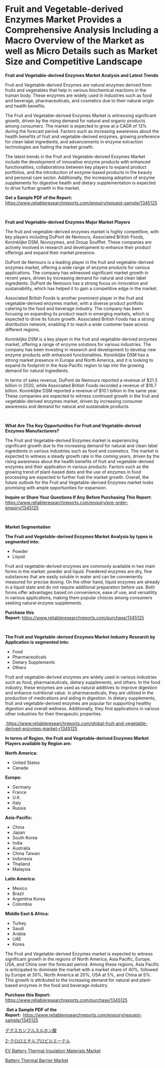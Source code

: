 <p><h1>Fruit and Vegetable-derived Enzymes Market Provides a Comprehensive Analysis Including a Macro Overview of the Market as well as Micro Details such as Market Size and Competitive Landscape</h1></p><p><strong>Fruit and Vegetable-derived Enzymes Market Analysis and Latest Trends</strong></p>
<p><p>Fruit and Vegetable-derived Enzymes are natural enzymes derived from fruits and vegetables that help in various biochemical reactions in the human body. These enzymes are widely used in industries such as food and beverage, pharmaceuticals, and cosmetics due to their natural origin and health benefits.</p><p>The Fruit and Vegetable-derived Enzymes Market is witnessing significant growth, driven by the rising demand for natural and organic products among consumers. The market is expected to grow at a CAGR of 13% during the forecast period. Factors such as increasing awareness about the health benefits of fruit and vegetable-derived enzymes, growing preference for clean label ingredients, and advancements in enzyme extraction technologies are fueling the market growth.</p><p>The latest trends in the Fruit and Vegetable-derived Enzymes Market include the development of innovative enzyme products with enhanced functionalities, collaborations between key players to expand product portfolios, and the introduction of enzyme-based products in the beauty and personal care sector. Additionally, the increasing adoption of enzyme supplements for digestive health and dietary supplementation is expected to drive further growth in the market.</p></p>
<p><strong>Get a Sample PDF of the Report:&nbsp;</strong> <a href="https://www.reliableresearchreports.com/enquiry/request-sample/1345125">https://www.reliableresearchreports.com/enquiry/request-sample/1345125</a></p>
<p>&nbsp;</p>
<p><strong>Fruit and Vegetable-derived Enzymes Major Market Players</strong></p>
<p><p>The fruit and vegetable-derived enzymes market is highly competitive, with key players including DuPont de Nemours, Associated British Foods, Koninklijke DSM, Novozymes, and Group Soufflet. These companies are actively involved in research and development to enhance their product offerings and expand their market presence.</p><p>DuPont de Nemours is a leading player in the fruit and vegetable-derived enzymes market, offering a wide range of enzyme products for various applications. The company has witnessed significant market growth in recent years, driven by increasing demand for natural and clean label ingredients. DuPont de Nemours has a strong focus on innovation and sustainability, which has helped it to gain a competitive edge in the market.</p><p>Associated British Foods is another prominent player in the fruit and vegetable-derived enzymes market, with a diverse product portfolio catering to the food and beverage industry. The company has been focusing on expanding its product reach in emerging markets, which is expected to drive its future growth. Associated British Foods has a strong distribution network, enabling it to reach a wide customer base across different regions.</p><p>Koninklijke DSM is a key player in the fruit and vegetable-derived enzymes market, offering a range of enzyme solutions for various industries. The company has been investing in research and development to develop new enzyme products with enhanced functionalities. Koninklijke DSM has a strong market presence in Europe and North America, and it is looking to expand its footprint in the Asia-Pacific region to tap into the growing demand for natural ingredients.</p><p>In terms of sales revenue, DuPont de Nemours reported a revenue of $21.5 billion in 2020, while Associated British Foods recorded a revenue of $16.7 billion. Koninklijke DSM reported a revenue of $10.1 billion in the same year. These companies are expected to witness continued growth in the fruit and vegetable-derived enzymes market, driven by increasing consumer awareness and demand for natural and sustainable products.</p></p>
<p>&nbsp;</p>
<p><strong>What Are The Key Opportunities For Fruit and Vegetable-derived Enzymes Manufacturers?</strong></p>
<p><p>The Fruit and Vegetable-derived Enzymes market is experiencing significant growth due to the increasing demand for natural and clean label ingredients in various industries such as food and cosmetics. The market is expected to witness a steady growth rate in the coming years, driven by the rising awareness about the health benefits of fruit and vegetable-derived enzymes and their application in various products. Factors such as the growing trend of plant-based diets and the use of enzymes in food processing are expected to further fuel the market growth. Overall, the future outlook for the Fruit and Vegetable-derived Enzymes market looks promising with ample opportunities for expansion.</p></p>
<p><strong>Inquire or Share Your Questions If Any Before Purchasing This Report:</strong> <a href="https://www.reliableresearchreports.com/enquiry/pre-order-enquiry/1345125">https://www.reliableresearchreports.com/enquiry/pre-order-enquiry/1345125</a></p>
<p>&nbsp;</p>
<p><strong>Market Segmentation</strong></p>
<p><strong>The Fruit and Vegetable-derived Enzymes Market Analysis by types is segmented into:</strong></p>
<p><ul><li>Powder</li><li>Liquid</li></ul></p>
<p><p>Fruit and vegetable-derived enzymes are commonly available in two main forms in the market: powder and liquid. Powdered enzymes are dry, fine substances that are easily soluble in water and can be conveniently measured for precise dosing. On the other hand, liquid enzymes are already in a liquid state and do not require additional preparation before use. Both forms offer advantages based on convenience, ease of use, and versatility in various applications, making them popular choices among consumers seeking natural enzyme supplements.</p></p>
<p><strong>Purchase this Report:&nbsp;</strong><a href="https://www.reliableresearchreports.com/purchase/1345125">https://www.reliableresearchreports.com/purchase/1345125</a></p>
<p>&nbsp;</p>
<p><strong>The Fruit and Vegetable-derived Enzymes Market Industry Research by Application is segmented into:</strong></p>
<p><ul><li>Food</li><li>Pharmaceuticals</li><li>Dietary Supplements</li><li>Others</li></ul></p>
<p><p>Fruit and vegetable-derived enzymes are widely used in various industries such as food, pharmaceuticals, dietary supplements, and others. In the food industry, these enzymes are used as natural additives to improve digestion and enhance nutritional value. In pharmaceuticals, they are utilized in the production of medications and aiding in digestion. In dietary supplements, fruit and vegetable-derived enzymes are popular for supporting healthy digestion and overall wellness. Additionally, they find applications in various other industries for their therapeutic properties.</p></p>
<p><a href="https://www.reliableresearchreports.com/global-fruit-and-vegetable-derived-enzymes-market-r1345125">&nbsp;https://www.reliableresearchreports.com/global-fruit-and-vegetable-derived-enzymes-market-r1345125</a></p>
<p><strong>In terms of Region, the Fruit and Vegetable-derived Enzymes Market Players available by Region are:</strong></p>
<p>
    <p> <strong> North America: </strong>
        <ul>
            <li>United States</li>
            <li>Canada</li>
        </ul>
        </p> 
    <p> <strong> Europe: </strong>
        <ul>
            <li>Germany</li>
            <li>France</li>
            <li>U.K.</li>
            <li>Italy</li>
            <li>Russia</li>
        </ul>
        </p> 
    <p> <strong> Asia-Pacific: </strong>
        <ul>
            <li>China</li>
            <li>Japan</li>
            <li>South Korea</li>
            <li>India</li>
            <li>Australia</li>
            <li>China Taiwan</li>
            <li>Indonesia</li>
            <li>Thailand</li>
            <li>Malaysia</li>
        </ul>
        </p> 
    <p> <strong> Latin America: </strong>
        <ul>
            <li>Mexico</li>
            <li>Brazil</li>
            <li>Argentina Korea</li>
            <li>Colombia</li>
        </ul>
        </p> 
    <p> <strong> Middle East & Africa: </strong>
        <ul>
            <li>Turkey</li>
            <li>Saudi</li>
            <li>Arabia</li>
            <li>UAE</li>
            <li>Korea</li>
        </ul>
    </p>
    </p>
<p><p>The Fruit and Vegetable-derived Enzymes market is expected to witness significant growth in the regions of North America, Asia Pacific, Europe, USA, and China over the forecast period. Among these regions, Asia Pacific is anticipated to dominate the market with a market share of 40%, followed by Europe at 30%, North America at 20%, USA at 5%, and China at 5%. This growth is attributed to the increasing demand for natural and plant-based enzymes in the food and beverage industry.</p></p>
<p><strong>Purchase this Report: </strong><a href="https://www.reliableresearchreports.com/purchase/1345125">https://www.reliableresearchreports.com/purchase/1345125</a></p>
<p>&nbsp;<strong>Get a Sample PDF of the Report:&nbsp;&nbsp;</strong><a href="https://www.reliableresearchreports.com/enquiry/request-sample/1345125">https://www.reliableresearchreports.com/enquiry/request-sample/1345125</a></p>
<p><strong></strong></p>
<p><p><a href="https://medium.com/@hornbakerbarbara/2024%E5%B9%B4%E3%81%8B%E3%82%892031%E5%B9%B4%E3%81%BE%E3%81%A7%E3%81%AE%E6%9C%9F%E9%96%93-%E3%81%AEcagr%E3%81%A7%E6%8B%A1%E5%A4%A7%E3%81%97%E3%81%A6%E3%81%84%E3%82%8B%E3%83%87%E3%82%AD%E3%82%B9%E3%82%AB%E3%83%B3%E3%83%97%E3%83%AB%E3%82%B9%E3%83%AB%E3%83%9B%E3%83%B3%E9%85%B8%E5%B8%82%E5%A0%B4%E3%81%AE%E8%A6%8F%E6%A8%A1%E3%81%AB%E9%96%A2%E3%81%99%E3%82%8B%E6%B4%9E%E5%AF%9F-f48e97e9bdb0">デクスカンフルスルホン酸</a></p><p><a href="https://medium.com/@reannakling/%E3%82%B0%E3%83%AD%E3%83%BC%E3%83%90%E3%83%AB2-%E3%82%AF%E3%83%AD%E3%83%AD%E3%82%A8%E3%83%81%E3%83%AB%E3%83%97%E3%83%AD%E3%83%94%E3%83%AB%E3%82%A8%E3%83%BC%E3%83%86%E3%83%AB%E7%94%A3%E6%A5%AD-%E7%A8%AE%E9%A1%9E-%E3%82%A2%E3%83%97%E3%83%AA%E3%82%B1%E3%83%BC%E3%82%B7%E3%83%A7%E3%83%B3-%E5%B8%82%E5%A0%B4%E3%83%97%E3%83%AC%E3%83%BC%E3%83%A4%E3%83%BC-%E5%9C%B0%E5%9F%9F%E5%88%A5%E6%88%90%E9%95%B7%E5%88%86%E6%9E%90-%E3%81%8A%E3%82%88%E3%81%B3%E5%B0%86%E6%9D%A5%E3%81%AE%E3%82%B7%E3%83%8A%E3%83%AA%E3%82%AA-2024%E5%B9%B4-2031%E5%B9%B4-e718f5e9f0c0">2-クロロエチルプロピルエーテル</a></p><p><a href="https://github.com/mooaaztarek/Market-Research-Report-List-1/blob/main/ev-battery-thermal-insulation-materials-market.md">EV Battery Thermal Insulation Materials Market</a></p><p><a href="https://github.com/zmnbyevx75/Market-Research-Report-List-1/blob/main/battery-thermal-barrier-market.md">Battery Thermal Barrier Market</a></p></p>
